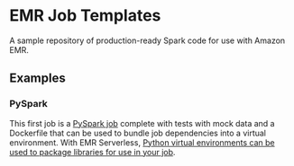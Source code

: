 # EMR Job Templates

A sample repository of production-ready Spark code for use with Amazon EMR.

## Examples

### PySpark

This first job is a [PySpark job](./pyspark/) complete with tests with mock data and a Dockerfile that can be used to bundle job dependencies into a virtual environment. With EMR Serverless, [Python virtual environments can be used to package libraries for use in your job](https://docs.aws.amazon.com/emr/latest/EMR-Serverless-UserGuide/using-python-libraries.html).

